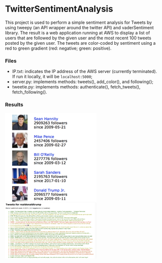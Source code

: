 # TwitterSentimentAnalysis

This project is used to perform a simple sentiment analysis for Tweets by using tweepy (an API wrapper around the twitter API) and vaderSentiment library. The result is a web application running at AWS to display a list of users that are followed by the given user and the most recent 100 tweets posted by the given user. The tweets are color-coded by sentiment using a red to green gradient (red: negative; green: positive).       


### Files     
- IP.txt: indicates the IP address of the AWS server (currently terminated). If run it locally, it will be `localhost:5000`;    
- server.py: implements methods: tweets(), add_color(), and following();  
- tweetie.py: implements methods: authenticate(), fetch_tweets(), fetch_following().      

### Results  
<img src="https://github.com/jingjuewang/TwitterSentimentAnalysis/blob/master/screenshots/trump_followers.jpg" alt="drawing" width="300px"/>
<img src="https://github.com/jingjuewang/TwitterSentimentAnalysis/blob/master/screenshots/trump_tweets.jpg" alt="t" width="300px"/>


